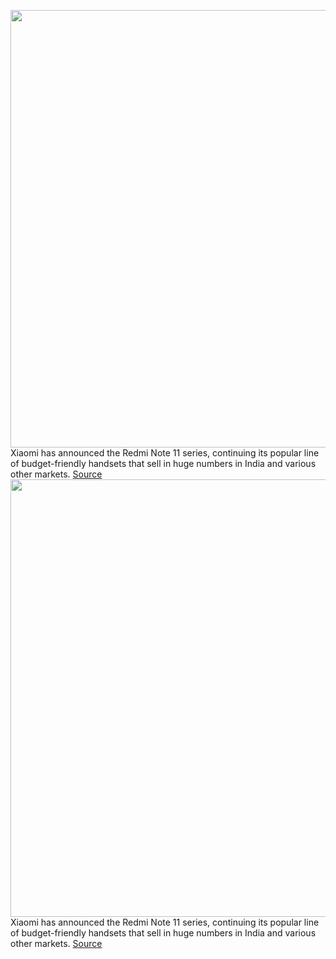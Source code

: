 <img src='https://cdn.vox-cdn.com/thumbor/KowOn0PYhDQI4ms32T8JwTxY03s=/0x0:770x513/1200x800/filters:focal(324x196:446x318)/cdn.vox-cdn.com/uploads/chorus_image/image/70433794/Redmi_Note_11_Series_01.0.jpg' width='700px' /><br/>
Xiaomi has announced the Redmi Note 11 series, continuing its popular line of budget-friendly handsets that sell in huge numbers in India and various other markets.
<a href='https://www.theverge.com/2022/1/26/22902358/xiaomi-redmi-note-11-pro-5g-series-announced-specs'> Source <a/><img src='https://cdn.vox-cdn.com/thumbor/KowOn0PYhDQI4ms32T8JwTxY03s=/0x0:770x513/1200x800/filters:focal(324x196:446x318)/cdn.vox-cdn.com/uploads/chorus_image/image/70433794/Redmi_Note_11_Series_01.0.jpg' width='700px' /><br/>
Xiaomi has announced the Redmi Note 11 series, continuing its popular line of budget-friendly handsets that sell in huge numbers in India and various other markets.
<a href='https://www.theverge.com/2022/1/26/22902358/xiaomi-redmi-note-11-pro-5g-series-announced-specs'> Source <a/>